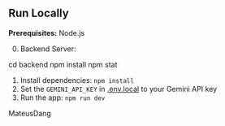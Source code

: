 

## Run Locally

**Prerequisites:**  Node.js

0. Backend Server:

cd backend
npm install
npm stat


1. Install dependencies:
   `npm install`
2. Set the `GEMINI_API_KEY` in [.env.local](.env.local) to your Gemini API key
3. Run the app:
   `npm run dev`


MateusDang